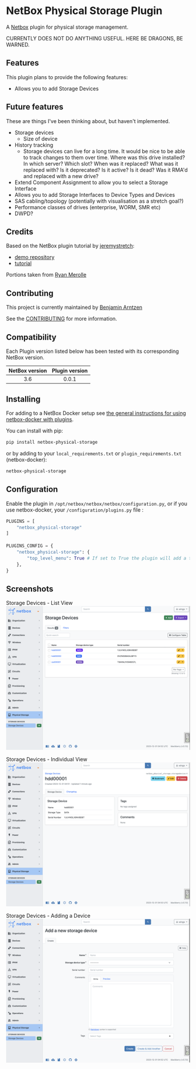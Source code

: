 # NetBox Physical Storage Plugin

A [Netbox](https://github.com/netbox-community/netbox) plugin for physical storage management.

CURRENTLY DOES NOT DO ANYTHING USEFUL. HERE BE DRAGONS, BE WARNED.

## Features

This plugin plans to provide the following features:

- Allows you to add Storage Devices

## Future features

These are things I've been thinking about, but haven't implemented.

- Storage devices
    - Size of device
- History tracking
    - Storage devices can live for a long time. It would be nice to be able to track changes to them over time.
      Where was this drive installed? In which server? Which slot? When was it replaced? What was it replaced with?
      Is it deprecated? Is it active? Is it dead? Was it RMA'd and replaced with a new drive?
- Extend Component Assignment to allow you to select a Storage Interface
- Allows you to add Storage Interfaces to Device Types and Devices
- SAS cabling/topology (potentially with visualisation as a stretch goal?)
- Performance classes of drives (enterprise, WORM, SMR etc)
- DWPD?

## Credits

Based on the NetBox plugin tutorial by [jeremystretch](https://github.com/jeremystretch):

- [demo repository](https://github.com/netbox-community/netbox-plugin-demo)
- [tutorial](https://github.com/netbox-community/netbox-plugin-tutorial)

Portions taken from [Ryan Merolle](https://github.com/ryanmerolle/netbox-acls)

## Contributing

This project is currently maintained by [Benjamin Arntzen](https://github.com/zorlin)

See the [CONTRIBUTING](CONTRIBUTING.md) for more information.

## Compatibility

Each Plugin version listed below has been tested with its corresponding NetBox version.

| NetBox version | Plugin version |
|:--------------:|:--------------:|
|      3.6       |     0.0.1      |

## Installing

For adding to a NetBox Docker setup see
[the general instructions for using netbox-docker with plugins](https://github.com/netbox-community/netbox-docker/wiki/Using-Netbox-Plugins).

You can install with pip:

```bash
pip install netbox-physical-storage
```

or by adding to your `local_requirements.txt` or `plugin_requirements.txt` (netbox-docker):

```bash
netbox-physical-storage
```

## Configuration

Enable the plugin in `/opt/netbox/netbox/netbox/configuration.py`,
 or if you use netbox-docker, your `/configuration/plugins.py` file :

```python
PLUGINS = [
    "netbox_physical-storage"
]

PLUGINS_CONFIG = {
    "netbox_physical-storage": {
        "top_level_menu": True # If set to True the plugin will add a top level menu item for the plugin. If set to False the plugin will add a menu item under the Plugins menu item.  Default is set to True.
    },
}
```

## Screenshots

Storage Devices - List View
![Storage Devices - List View](docs/img/storage_devices.png)

Storage Devices - Individual View
![Storage Devices - Individual View](docs/img/storage_device_individual.png)

Storage Devices - Adding a Device
![Storage Devices - Adding a Device](docs/img/new_storage_device.png)
